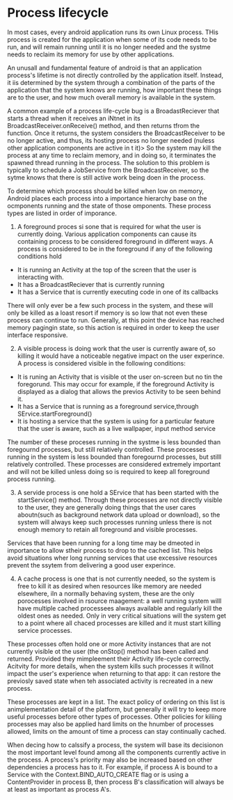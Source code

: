 # Process lifecycle
In most cases, every android application runs its own Linux process. THis process is created for the application when some of its code needs to be run, and will remain running until it is no longer needed and the systme needs to reclaim its memory for use by other applications. 

An unusall and fundamental feature of android is that an application process's lifetime is not directly controlled by the application itself. Instead, it iis determined by the system through a combination of the parts of the application that the system knows are running, how important these things are to the user, and how much overall memory is available in the system. 

A common example of a process life-cycle bug is a BroadastReciever that starts a thread when it receives an iNtnet in its BroadcastReceiver.onReceive() method, and then returns tfrom the function. Once it returns, the system considers the BroadcastReceiver to be no longer active, and thus, its hosting process no longer needed (nuless other application components are active in t it)> So the system may kill the process at any time to reclaim memory, and in doing so,  it terminates the spawned thread running in the process. The solution to this problem is typically to schedule a JobService from the BroadcastReceiver, so the sytme knows that there is still active work being doen in the process. 

To determine which processs should be killed when low on memory, Android places each process into a importance hierarchy base on the ocmponents running and the state of those omponents. These process types are listed in order of imporance.

1) A foreground proces si sone that is required for what the user is currently doing. Various application components can cause its containing process to be considered foreground in different ways. A process is considered to be in the foreground if any of the following conditions hold

- It is running an Activity at the top of the screen that the user is interacting with.
- It has a BroadcastReciever that is currently running 
- It has a Service that is currently executing code in one of its callbacks

There will only ever be a few such process in the system, and these will only be killed as a loast resort if memory is so low that not even these process can continue to run. Generally, at this point the device has reached memory pagingin state, so this action is required in order to keep the user interface responsive. 

2. A visible process is doing work that the user is currently aware of, so killing it would have a noticeable negative impact on the user experince. A process is considered visible in the following conditions:

- It is runing an Activity that is visible ot the user on-screen but no tin the foregorund. This may occur for example, if the foreground Activity is displayed as a dialog that allows the previos Activity to be seen behind it. 
- It has a Service that is running as a foreground service,through SErvice.startForeground()
- It is hosting a service that the system is using for a particular feature that the user is aware, such as a live wallpaper, input method service 

The number of these proceses running in the systme is less bounded than foregournd processes, but still relatively controlled. These processes running in the system is less bounded than foregournd processes, but stilll relatively controlled. These processes are considered extremely important and will not be killed unless doing so is required to keep all foreground process running. 

3. A servide process is one hold a SErvice that has been started with the startService() method. Through these processes are not directly visible to the user, they are generally doing things that the user cares aboutn(such as background network data upload or download), so the system will always keep such processes running unless there is not enough memory to retain all foreground and visible processes. 

Services that have been running for a long time may be dmeoted in importance to allow stheir process to drop to the cached list. This helps avoid situations wher long running services that use excessive resources prevent the ssytem from delivering a good user experince. 

4.  A cache process is one that is not currently needed, so the system is free to kill it as desired when resources like memory are needed elsewhere, iIn a normally behaving system, these are the only porocesses involved in rsource maagement: a well running system willl have multiple cached processees always available and regularly kill the oldest ones as needed. Only in very critical situations will the system get to a point where all chaced processes are killed and it must start killing service processes. 

These processes often hold one or more Activity instances that are not currently visible ot the user (the onStop() method has been called and returned. Provided they mimpleement their Activity life-cycle correctly. Acitvity for more details, when the system kills such processes it willnot impact the user's experience when returning to that app: it can restore the previosly saved state when teh associated activity is recreated in a new process.

These processes are kept in a list. The exact policy of ordering on this list is animplementation detail of the platform, but generally it will try to keep more useful processes before other types of processes. Other policies for kiliing processes may also be applied hard limits on the hnumber of processes allowed, limits on the amount of time a process can stay continually cached. 


When decing how to calssify a process, the system will base its decisionon the most important level found among all the components currently active in the process. A process's priority may also be increased based on other dependencies a process has to it. For example, if process A is bound to a Service with the Context.BIND_AUTO_CREATE flag or is using a ContentProvider in process B, then process B's classification will always be at least as important as process A's. 
